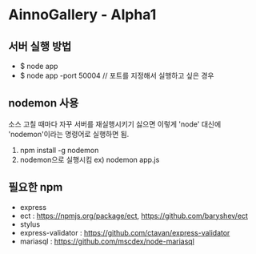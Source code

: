 AinnoGallery - Alpha1
====================

서버 실행 방법
--------------------
- $ node app
- $ node app -port 50004	// 포트를 지정해서 실행하고 싶은 경우


nodemon 사용
--------------------
소스 고칠 때마다 자꾸 서버를 재실행시키기 싫으면 이렇게 'node' 대신에 'nodemon'이라는 명령어로 실행하면 됨.
1) npm install -g nodemon
2) nodemon으로 실행시킴
ex) nodemon app.js

필요한 npm
--------------------
- express
- ect : https://npmjs.org/package/ect, https://github.com/baryshev/ect
- stylus
- express-validator : https://github.com/ctavan/express-validator
- mariasql : https://github.com/mscdex/node-mariasql